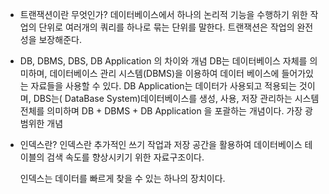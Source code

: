 - 트랜잭션이란 무엇인가? 
    데이터베이스에서 하나의 논리적 기능을 수행하기 위한 작업의 단위로 여러개의 쿼리를 하나로 묶는 단위를 말한다.
    트랜잭션은 작업의 완전성을 보장해준다.


- DB, DBMS, DBS, DB Application 의 차이와 개념
    DB는 데이터베이스 자체를 의미하며, 데이터베이스 관리 시스템(DBMS)을 이용하여 데이터 베이스에 들어가있는 자료들을 사용할 수 있다.
    DB Application는 데이터가 사용되고 적용되는 것이며, 
    DBS는( DataBase System)데이터베이스를 생성, 사용, 저장 관리하는 시스템 전체를 의미하며 DB + DBMS + DB Application 을 포괄하는 개념이다. 가장 광범위한 개념

- 인덱스란? 
    인덱스란 추가적인 쓰기 작업과 저장 공간을 활용하여 데이터베이스 테이블의 검색 속도를 향상시키기 위한 자료구조이다.
    
    인덱스는 데이터를 빠르게 찾을 수 있는 하나의 장치이다.


